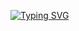 [![Typing SVG](https://readme-typing-svg.demolab.com?font=Fira+Code&size=19&duration=999&pause=999&color=07F700&background=FFFFFF00&center=true&vCenter=true&height=53&lines=S+E+C+U+R+I+T+Y+I+S+P+R+I+V+I+L+E+G+E)]()

